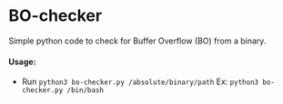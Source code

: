 # BO-checker
Simple python code to check for Buffer Overflow (BO) from a binary.
#### Usage:
- Run `python3 bo-checker.py /absolute/binary/path` Ex: `python3 bo-checker.py /bin/bash`


